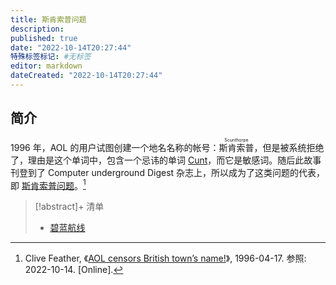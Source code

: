 ```yaml
---
title: 斯肯索普问题
description:
published: true
date: "2022-10-14T20:27:44"
特殊标签标记: #无标签
editor: markdown
dateCreated: "2022-10-14T20:27:44"
---
```


## 简介

1996 年，AOL 的用户试图创建一个地名名称的帐号：<ruby>斯肯索普<rt>Scunthorpe</rt></ruby>，但是被系统拒绝了，理由是这个单词中，包含一个忌讳的单词 [Cunt][]，而它是敏感词。随后此故事刊登到了 Computer underground Digest 杂志上，所以成为了这类问题的代表，即 [斯肯索普问题][]。[^subj3]

[Cunt]: https://en.wikipedia.org/wiki/Cunt

[斯肯索普问题]: https://en.wikipedia.org/wiki/Scunthorpe_problem

[^subj3]: Clive Feather, 《[AOL censors British town’s name!](https://web.archive.org/web/20221009230811/https://catless.ncl.ac.uk/Risks/18.07.html#subj3)》, 1996-04-17. 参照: 2022-10-14. [Online].

> [!abstract]+ 清单
>
> +   [碧蓝航线](/game/碧蓝航线.md#斯肯索普问题)

